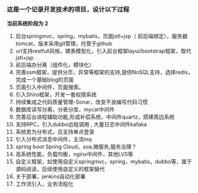 ### 这是一个记录开发技术的项目，设计以下过程

**当前系统阶段为 2**

 1. 后台springmvc，spring，mybatis，页面jstl+jsp（ 前后端绑定），服务器tomcat，版本采用git管理，托管于github
 2. url支持restfull风格，建表模型化，引入前台框架layui/bootstrap框架，取代jstl+jsp
 3. 前后端办分离（组件化，模块化）
 4. 完善ssm框架，提供分页，异常等框架的支持,提供NoSQL支持，选择redis，完成一个基础blog的页面
 5. 页面引入中间件，页面搜索。
 51. 引入Shiro框架，开发一套权限系统
 52. 持续集成之代码质量管理-Sonar，改变不良编写代码习惯
 6. 数据库读写分离，分表分库，mycat中间件
 61. 完善后台进程辅助功能,形成补偿系统，中间件quartz，搭建周边系统
 7. 支持RPC，引入dubbo远程调用 , 大量日志中间件kafaka 
 71. 系统若为分布式，应支持单点登录
 72. 引入分布式消息中间件，主流mq
 72. spring boot Spring Cloud，soa,微服务,服务治理？
 72. 高系统性能，负载均衡，nginx中间件，其他LVS等
 8. 自定义框架，如使用自定义springmvc，spring，mybatis，dubbo等，属于源码阅读，后续使用自定义的框架替代
 9. 关于部署，jenkins自动化部署
 10. 工作流引入，业务流程化
 